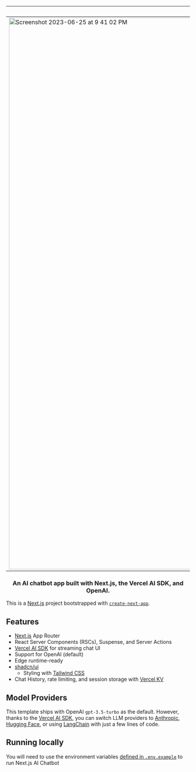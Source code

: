 | Landing Page | Chat  |
| -------- | ------- |
| <img width="1509" alt="Screenshot 2023-06-25 at 9 41 02 PM" src="https://github.com/eyucherin/echo/assets/66363530/637e180e-ab22-42df-b93f-d969571652c6">  | <img width="1500" alt="Screenshot 2023-06-25 at 9 44 43 PM" src="https://github.com/eyucherin/echo/assets/66363530/efdc5dfc-a4a1-45cc-ba53-7031efffad11">  |

<h3 align="center">
  An AI chatbot app built with Next.js, the Vercel AI SDK, and OpenAI.
</h3>

This is a [Next.js](https://nextjs.org/) project bootstrapped with [`create-next-app`](https://github.com/vercel/next.js/tree/canary/packages/create-next-app).

## Features

- [Next.js](https://nextjs.org) App Router
- React Server Components (RSCs), Suspense, and Server Actions
- [Vercel AI SDK](https://sdk.vercel.ai/docs) for streaming chat UI
- Support for OpenAI (default)
- Edge runtime-ready
- [shadcn/ui](https://ui.shadcn.com)
  - Styling with [Tailwind CSS](https://tailwindcss.com)
- Chat History, rate limiting, and session storage with [Vercel KV](https://vercel.com/storage/kv)

## Model Providers

This template ships with OpenAI `gpt-3.5-turbo` as the default. However, thanks to the [Vercel AI SDK](https://sdk.vercel.ai/docs), you can switch LLM providers to [Anthropic](https://anthropic.com), [Hugging Face](https://huggingface.co), or using [LangChain](https://js.langchain.com) with just a few lines of code.

## Running locally

You will need to use the environment variables [defined in `.env.example`](.env.example) to run Next.js AI Chatbot


